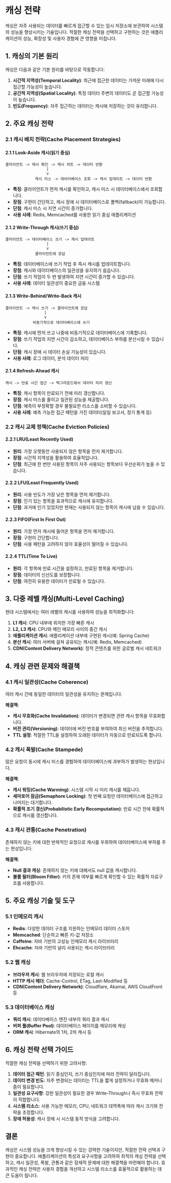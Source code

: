 # 캐싱 전략

캐싱은 자주 사용되는 데이터를 빠르게 접근할 수 있는 임시 저장소에 보관하여 시스템의 성능을 향상시키는 기술입니다. 적절한 캐싱 전략을 선택하고 구현하는 것은 애플리케이션의 성능, 확장성 및 사용자 경험에 큰 영향을 미칩니다.

## 1. 캐싱의 기본 원리

캐싱은 다음과 같은 기본 원리를 바탕으로 작동합니다:

1. **시간적 지역성(Temporal Locality)**: 최근에 접근한 데이터는 가까운 미래에 다시 접근할 가능성이 높습니다.
2. **공간적 지역성(Spatial Locality)**: 특정 데이터 주변의 데이터도 곧 접근할 가능성이 높습니다.
3. **빈도(Frequency)**: 자주 접근하는 데이터는 캐시에 저장하는 것이 유리합니다.

## 2. 주요 캐싱 전략

### 2.1 캐시 배치 전략(Cache Placement Strategies)

#### 2.1.1 Look-Aside 캐시(읽기 중심)

```
클라이언트 -> 캐시 확인 -> 캐시 히트 -> 데이터 반환
                  |
                  v
             캐시 미스 -> 데이터베이스 조회 -> 캐시 업데이트 -> 데이터 반환
```

- **특징**: 클라이언트가 먼저 캐시를 확인하고, 캐시 미스 시 데이터베이스에서 조회합니다.
- **장점**: 구현이 간단하고, 캐시 장애 시 데이터베이스로 폴백(fallback)이 가능합니다.
- **단점**: 캐시 미스 시 지연 시간이 증가합니다.
- **사용 사례**: Redis, Memcached를 사용한 읽기 중심 애플리케이션

#### 2.1.2 Write-Through 캐시(쓰기 중심)

```
클라이언트 -> 데이터베이스 쓰기 -> 캐시 업데이트
                  |
                  v
             클라이언트에 응답
```

- **특징**: 데이터베이스에 쓰기 작업 후 즉시 캐시를 업데이트합니다.
- **장점**: 캐시와 데이터베이스의 일관성을 유지하기 쉽습니다.
- **단점**: 쓰기 작업이 두 번 발생하여 지연 시간이 증가할 수 있습니다.
- **사용 사례**: 데이터 일관성이 중요한 금융 시스템

#### 2.1.3 Write-Behind/Write-Back 캐시

```
클라이언트 -> 캐시 쓰기 -> 클라이언트에 응답
                 |
                 v
            비동기적으로 데이터베이스에 쓰기
```

- **특징**: 캐시에 먼저 쓰고 나중에 비동기적으로 데이터베이스에 기록합니다.
- **장점**: 쓰기 작업의 지연 시간이 감소하고, 데이터베이스 부하를 분산시킬 수 있습니다.
- **단점**: 캐시 장애 시 데이터 손실 가능성이 있습니다.
- **사용 사례**: 로그 데이터, 분석 데이터 처리

#### 2.1.4 Refresh-Ahead 캐시

```
캐시 -> 만료 시간 접근 -> 백그라운드에서 데이터 미리 갱신
```

- **특징**: 캐시 항목이 만료되기 전에 미리 갱신합니다.
- **장점**: 캐시 미스를 줄이고 일관된 성능을 제공합니다.
- **단점**: 예측이 부정확할 경우 불필요한 리소스를 소비할 수 있습니다.
- **사용 사례**: 예측 가능한 접근 패턴을 가진 데이터(일일 보고서, 정기 통계 등)

### 2.2 캐시 교체 정책(Cache Eviction Policies)

#### 2.2.1 LRU(Least Recently Used)

- **원리**: 가장 오랫동안 사용되지 않은 항목을 먼저 제거합니다.
- **장점**: 시간적 지역성을 활용하여 효율적입니다.
- **단점**: 최근에 한 번만 사용된 항목이 자주 사용되는 항목보다 우선순위가 높을 수 있습니다.

#### 2.2.2 LFU(Least Frequently Used)

- **원리**: 사용 빈도가 가장 낮은 항목을 먼저 제거합니다.
- **장점**: 인기 있는 항목을 효과적으로 캐시에 유지합니다.
- **단점**: 과거에 인기 있었지만 현재는 사용되지 않는 항목이 캐시에 남을 수 있습니다.

#### 2.2.3 FIFO(First In First Out)

- **원리**: 가장 먼저 캐시에 들어온 항목을 먼저 제거합니다.
- **장점**: 구현이 간단합니다.
- **단점**: 사용 패턴을 고려하지 않아 효율성이 떨어질 수 있습니다.

#### 2.2.4 TTL(Time To Live)

- **원리**: 각 항목에 만료 시간을 설정하고, 만료된 항목을 제거합니다.
- **장점**: 데이터의 신선도를 보장합니다.
- **단점**: 여전히 유용한 데이터가 만료될 수 있습니다.

## 3. 다중 레벨 캐싱(Multi-Level Caching)

현대 시스템에서는 여러 레벨의 캐시를 사용하여 성능을 최적화합니다:

1. **L1 캐시**: CPU 내부에 위치한 가장 빠른 캐시
2. **L2, L3 캐시**: CPU와 메인 메모리 사이의 중간 캐시
3. **애플리케이션 캐시**: 애플리케이션 내부에 구현된 캐시(예: Spring Cache)
4. **분산 캐시**: 여러 서버에 걸쳐 공유되는 캐시(예: Redis, Memcached)
5. **CDN(Content Delivery Network)**: 정적 콘텐츠를 위한 글로벌 캐시 네트워크

## 4. 캐싱 관련 문제와 해결책

### 4.1 캐시 일관성(Cache Coherence)

여러 캐시 간에 동일한 데이터의 일관성을 유지하는 문제입니다.

**해결책**:
- **캐시 무효화(Cache Invalidation)**: 데이터가 변경되면 관련 캐시 항목을 무효화합니다.
- **버전 관리(Versioning)**: 데이터에 버전 번호를 부여하여 최신 버전을 추적합니다.
- **TTL 설정**: 적절한 TTL을 설정하여 오래된 데이터가 자동으로 만료되도록 합니다.

### 4.2 캐시 폭발(Cache Stampede)

많은 요청이 동시에 캐시 미스를 경험하여 데이터베이스에 과부하가 발생하는 현상입니다.

**해결책**:
- **캐시 워밍(Cache Warming)**: 시스템 시작 시 미리 캐시를 채웁니다.
- **세마포어 잠금(Semaphore Locking)**: 첫 번째 요청만 데이터베이스에 접근하고 나머지는 대기합니다.
- **확률적 조기 갱신(Probabilistic Early Recomputation)**: 만료 시간 전에 확률적으로 캐시를 갱신합니다.

### 4.3 캐시 관통(Cache Penetration)

존재하지 않는 키에 대한 반복적인 요청으로 캐시를 우회하여 데이터베이스에 부하를 주는 현상입니다.

**해결책**:
- **Null 결과 캐싱**: 존재하지 않는 키에 대해서도 null 값을 캐시합니다.
- **블룸 필터(Bloom Filter)**: 키의 존재 여부를 빠르게 확인할 수 있는 확률적 자료구조를 사용합니다.

## 5. 주요 캐싱 기술 및 도구

### 5.1 인메모리 캐시

- **Redis**: 다양한 데이터 구조를 지원하는 인메모리 데이터 스토어
- **Memcached**: 단순하고 빠른 키-값 저장소
- **Caffeine**: 자바 기반의 고성능 인메모리 캐시 라이브러리
- **Ehcache**: 자바 기반의 널리 사용되는 캐시 라이브러리

### 5.2 웹 캐싱

- **브라우저 캐시**: 웹 브라우저에 저장되는 로컬 캐시
- **HTTP 캐시 헤더**: Cache-Control, ETag, Last-Modified 등
- **CDN(Content Delivery Network)**: Cloudflare, Akamai, AWS CloudFront 등

### 5.3 데이터베이스 캐싱

- **쿼리 캐시**: 데이터베이스 엔진 내부의 쿼리 결과 캐시
- **버퍼 풀(Buffer Pool)**: 데이터베이스 페이지를 메모리에 캐싱
- **ORM 캐시**: Hibernate의 1차, 2차 캐시 등

## 6. 캐싱 전략 선택 가이드

적절한 캐싱 전략을 선택하기 위한 고려사항:

1. **데이터 접근 패턴**: 읽기 중심인지, 쓰기 중심인지에 따라 전략이 달라집니다.
2. **데이터 변경 빈도**: 자주 변경되는 데이터는 TTL을 짧게 설정하거나 무효화 메커니즘이 필요합니다.
3. **일관성 요구사항**: 강한 일관성이 필요한 경우 Write-Through나 즉시 무효화 전략이 적합합니다.
4. **시스템 리소스**: 사용 가능한 메모리, CPU, 네트워크 대역폭에 따라 캐시 크기와 전략을 조정합니다.
5. **장애 허용성**: 캐시 장애 시 시스템 동작 방식을 고려합니다.

## 결론

캐싱은 시스템 성능을 크게 향상시킬 수 있는 강력한 기술이지만, 적절한 전략 선택과 구현이 중요합니다. 애플리케이션의 특성과 요구사항을 고려하여 최적의 캐싱 전략을 선택하고, 캐시 일관성, 폭발, 관통과 같은 잠재적 문제에 대한 해결책을 마련해야 합니다. 효과적인 캐싱 전략은 사용자 경험을 개선하고 시스템 리소스를 효율적으로 활용하는 데 큰 도움이 됩니다.